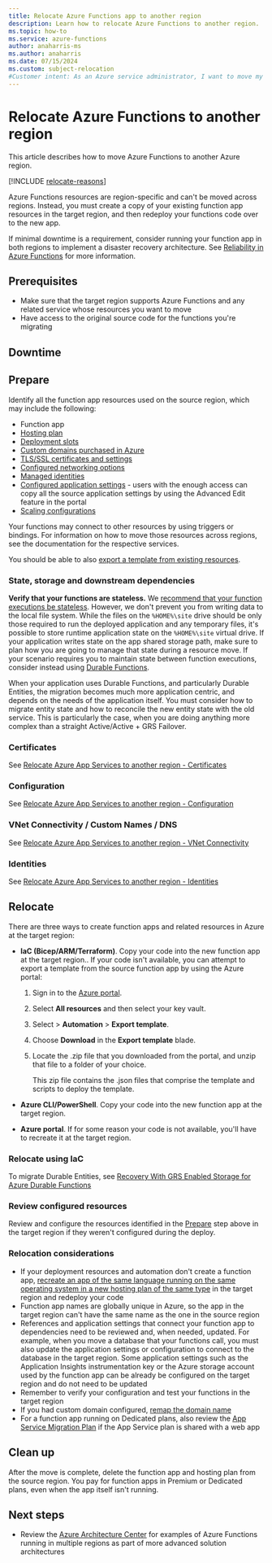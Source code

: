```yaml
---
title: Relocate Azure Functions app to another region
description: Learn how to relocate Azure Functions to another region.
ms.topic: how-to
ms.service: azure-functions
author: anaharris-ms
ms.author: anaharris
ms.date: 07/15/2024
ms.custom: subject-relocation
#Customer intent: As an Azure service administrator, I want to move my Azure Functions resources to another Azure region.
---
```


# Relocate Azure Functions to another region

This article describes how to move Azure Functions to another Azure region.

[!INCLUDE [relocate-reasons](./includes/service-relocation-reason-include.md)]

Azure Functions resources are region-specific and can't be moved across regions. Instead, you must create a copy of your existing function app resources in the target region, and then redeploy your functions code over to the new app.

If minimal downtime is a requirement, consider running your function app in both regions to implement a disaster recovery architecture. See [Reliability in Azure Functions](../reliability/reliability-functions.md#cross-region-disaster-recovery-and-business-continuity) for more information.


## Prerequisites

- Make sure that the target region supports Azure Functions and any related service whose resources you want to move
- Have access to the original source code for the functions you're migrating


## Downtime


## Prepare

Identify all the function app resources used on the source region, which may include the following:

- Function app
- [Hosting plan](../azure-functions/functions-scale.md#overview-of-plans)
- [Deployment slots](../azure-functions/functions-deployment-slots.md)
- [Custom domains purchased in Azure](../app-service/manage-custom-dns-buy-domain.md)
- [TLS/SSL certificates and settings](../app-service/configure-ssl-certificate.md)
- [Configured networking options](../azure-functions/functions-networking-options.md)
- [Managed identities](../app-service/overview-managed-identity.md)
- [Configured application settings](../azure-functions/functions-how-to-use-azure-function-app-settings.md) - users with the enough access can copy all the source application settings by using the Advanced Edit feature in the portal
- [Scaling configurations](../azure-functions/functions-scale.md#scale)

Your functions may connect to other resources by using triggers or bindings. For information on how to move those resources across regions, see the documentation for the respective services.

You should be able to also [export a template from existing resources](../azure-resource-manager/templates/export-template-portal.md).


### State, storage and downstream dependencies

**Verify that your functions are stateless.** We [recommend that your function executions be stateless](../azure-functions/performance-reliability#write-functions-to-be-stateless). However, we don't prevent you from writing data to the local file system. While the files on the `%HOME%\site` drive should be only those required to run the deployed application and any temporary files, it's possible to store runtime application state on the `%HOME%\site` virtual drive. If your application writes state on the app shared storage path, make sure to plan how you are going to manage that state during a resource move. If your scenario requires you to maintain state between function executions, consider instead using [Durable Functions](../azure-functions/durable/durable-functions-overview.md). 

When your application uses Durable Functions, and particularly Durable Entities, the migration becomes much more application centric, and depends on the needs of the application itself. You must consider how to migrate entity state and how to reconcile the new entity state with the old service. This is particularly the case, when you are doing anything more complex than a straight Active/Active + GRS Failover.

### Certificates

See [Relocate Azure App Services to another region - Certificates](relocation-app-service.md#certificates)

### Configuration

See [Relocate Azure App Services to another region - Configuration](relocation-app-service.md#configuration)

### VNet Connectivity / Custom Names / DNS

See [Relocate Azure App Services to another region - VNet Connectivity](relocation-app-service.md#vnet-connectivity--custom-names--dns)

### Identities

See [Relocate Azure App Services to another region - Identities](relocation-app-service.md#identities)


## Relocate

There are three ways to create function apps and related resources in Azure at the target region:

- **IaC (Bicep/ARM/Terraform)**. Copy your code into the new function app at the target region.. If your code isn't available,  you can attempt to export a template from the source function app by using the Azure portal:

    1. Sign in to the [Azure portal](https://portal.azure.com).
    
    2. Select **All resources** and then select your key vault.
    
    3. Select > **Automation** > **Export template**.
    
    4. Choose **Download** in the **Export template** blade.
    
    5. Locate the .zip file that you downloaded from the portal, and unzip that file to a folder of your choice.
    
       This zip file contains the .json files that comprise the template and scripts to deploy the template.

- **Azure CLI/PowerShell**. Copy your code into the new function app at the target region.
- **Azure portal**. If for some reason your code is not available, you'll have to recreate it at the target region.


### Relocate using IaC

To migrate Durable Entities, see [Recovery With GRS Enabled Storage for Azure Durable Functions](../azure-functions/durable/durable-functions-disaster-recovery-geo-distribution.md#scenario-3---load-balanced-compute-with-grs-shared-storage)

### Review configured resources

Review and configure the resources identified in the [Prepare](#prepare) step above in the target region if they weren't configured during the deploy. 

### Relocation considerations
+ If your deployment resources and automation don't create a function app, [recreate an app of the same language running on the same operating system in a new hosting plan of the same type](../azure-functions/functions-scale.md#overview-of-plans) in the target region and redeploy your code
+ Function app names are globally unique in Azure, so the app in the target region can't have the same name as the one in the source region
+ References and application settings that connect your function app to dependencies need to be reviewed and, when needed, updated. For example, when you move a database that your functions call, you must also update the application settings or configuration to connect to the database in the target region. Some application settings such as the Application Insights instrumentation key or the Azure storage account used by the function app can be already be configured on the target region and do not need to be updated
+ Remember to verify your configuration and test your functions in the target region
+ If you had custom domain configured, [remap the domain name](../app-service/manage-custom-dns-migrate-domain.md#4-remap-the-active-dns-name)
+ For a function app running on Dedicated plans, also review the [App Service Migration Plan](../app-service/manage-move-across-regions.md) if the App Service plan is shared with a web app

## Clean up

After the move is complete, delete the function app and hosting plan from the source region. You pay for function apps in Premium or Dedicated plans, even when the app itself isn't running.

## Next steps

+ Review the [Azure Architecture Center](/azure/architecture/browse/?expanded=azure&products=azure-functions) for examples of Azure Functions running in multiple regions as part of more advanced solution architectures

